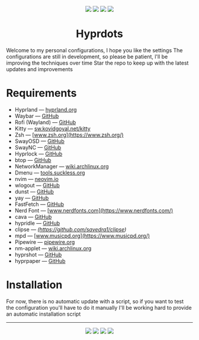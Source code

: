 <p align="center">
  <img src="https://img.shields.io/github/stars/ZepharDev/hyprdots?color=cba6f7&style=for-the-badge&label=Stars&labelColor=1e1e2e&logo=github&logoColor=white">
  <img src="https://img.shields.io/github/commit-activity/y/ZepharDev/hyprdots?color=89b4fa&style=for-the-badge&label=Commits&labelColor=1e1e2e&logo=git&logoColor=white">
  <img src="https://img.shields.io/github/last-commit/ZepharDev/hyprdots?color=f5c2e7&style=for-the-badge&label=Last%20Commit&labelColor=1e1e2e&logo=github&logoColor=white">
  <img src="https://img.shields.io/github/forks/ZepharDev/hyprdots?color=89b4fa&style=for-the-badge&label=Forks&labelColor=1e1e2e&logo=github&logoColor=white">
</p>

<h1 align="center">Hyprdots</h1>

Welcome to my personal configurations, I hope you like the settings
The configurations are still in development, so please be patient, l'll be improving the techniques over time
Star the repo to keep up with the latest updates and improvements

# Requirements

- Hyprland — [hyprland.org](https://hyprland.org/)
- Waybar — [GitHub](https://github.com/Alexays/Waybar)
- Rofi (Wayland) — [GitHub](https://github.com/lbonn/rofi)
- Kitty — [sw.kovidgoyal.net/kitty](https://sw.kovidgoyal.net/kitty/)
- Zsh — [www.zsh.org](https://www.zsh.org/)
- SwayOSD — [GitHub](https://github.com/ErikReider/SwayOSD)
- SwayNC — [GitHub](https://github.com/ErikReider/SwayNotificationCenter)
- Hyprlock — [GitHub](https://github.com/hyprwm/Hyprlock)
- btop — [GitHub](https://github.com/aristocratos/btop)
- NetworkManager — [wiki.archlinux.org](https://wiki.archlinux.org/title/NetworkManager)
- Dmenu — [tools.suckless.org](https://tools.suckless.org/dmenu/)
- nvim — [neovim.io](https://neovim.io/)
- wlogout — [GitHub](https://github.com/ArtsyMacaw/wlogout)
- dunst — [GitHub](https://github.com/dunst-project/dunst)
- yay — [GitHub](https://github.com/Jguer/yay)
- FastFetch — [GitHub](https://github.com/fastfetch-cli/fastfetch)
- Nerd Font — [www.nerdfonts.com](https://www.nerdfonts.com/)
- cava — [GitHub](https://github.com/karlstav/cava)
- hypridle — [GitHub](https://github.com/hyprwm/hypridle)
- clipse — *(https://github.com/savedra1/clipse)*
- mpd — [www.musicpd.org](https://www.musicpd.org/)
- Pipewire — [pipewire.org](https://pipewire.org/)
- nm-applet — [wiki.archlinux.org](https://wiki.archlinux.org/title/NetworkManager#nm-applet)
- hyprshot — [GitHub](https://github.com/HyprWM/hyprshot)
- hyprpaper — [GitHub](https://github.com/hyprwm/hyprpaper)

# Installation 

For now, there is no automatic update with a script, so if you want to test the configuration you'll have to do it manually
I'll be working hard to provide an automatic installation script

---

<p align="center">
  <img src="https://img.shields.io/badge/Built%20with-Hyprland-89b4fa?style=for-the-badge&logo=hyprland&logoColor=white&labelColor=1e1e2e" />&#32;<img src="https://img.shields.io/badge/Powered%20by-Arch_Linux-8bd5fa?style=for-the-badge&logo=arch-linux&logoColor=white&labelColor=1e1e2e" />&#32;<img src="https://img.shields.io/badge/Crafted%20by-ZepharDev-cba6f7?style=for-the-badge&logo=github&logoColor=white&labelColor=1e1e2e" />&#32;<img src="https://img.shields.io/badge/License-GNU%20GPLv3-cba6f7?style=for-the-badge&labelColor=1e1e2e&logo=gnu&logoColor=white" />
</p>